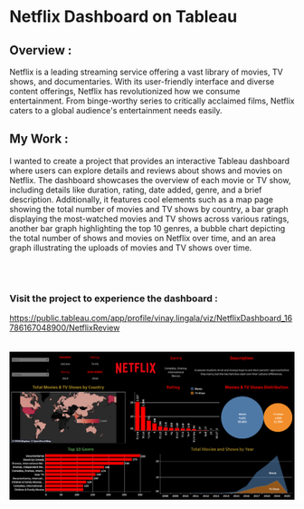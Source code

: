 # Netflix Dashboard on Tableau 


## Overview :  
Netflix is a leading streaming service offering a vast library of movies, TV shows, and documentaries.
With its user-friendly interface and diverse content offerings, Netflix has revolutionized how we 
consume entertainment. From binge-worthy series to critically acclaimed films, Netflix caters to a global 
audience's entertainment needs easily.

## My Work :
I wanted to create a project that provides an interactive Tableau dashboard where users can explore details and reviews about shows and movies on Netflix. The dashboard showcases the overview of each movie or TV show, including details like duration, rating, date added, genre, and a brief description. Additionally, it features cool elements such as a map page showing the total number of movies and TV shows by country, a bar graph displaying the most-watched movies and TV shows across various ratings, another bar graph highlighting the top 10 genres, a bubble chart depicting the total number of shows and movies on Netflix over time, and an area graph illustrating the uploads of movies and TV shows over time.


<br><br>
### Visit the project to experience the dashboard :
https://public.tableau.com/app/profile/vinay.lingala/viz/NetflixDashboard_16786167048900/NetflixReview
<br><br><br>
<img src = "https://github.com/Vinaylingala5/Netflix-Dashboard/blob/main/Screenshot.png" alt="SS 3"/>
